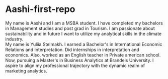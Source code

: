 # Aashi-first-repo
My name is Aashi and I am a MSBA student. I have completed my bachelors in Management studies and post grad in Tourism. I am passionate about sustainability and in future I want to utilize my analytical skills in the climate industry.  
My name is Yuliia Stelmakh. I earned a Bachelor's in International Economic Relations and Interpretation. Did internships in interpretation and economics. Also, worked as an English teacher in Private american school. Now, pursuing a Master's in Business Analytics at Brandeis University. I aspire to align my professional trajectory with the dynamic realm of marketing analytics.

